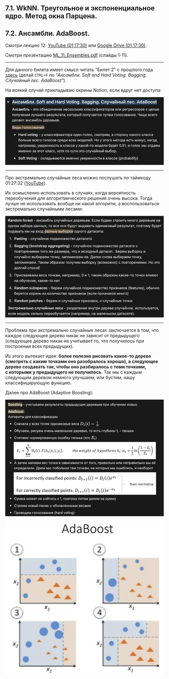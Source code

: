 ## 7.1. WkNN. Треугольное и экспоненциальное ядро. Метод окна Парцена.




## 7.2. Ансамбли. AdaBoost.

Смотри лекцию 12: [YouTube (01:17:30)](https://youtu.be/bZFIfWzVvUs?list=PLxMpIvWUjaJsttwLkYi-uEydy6R9Hk2-v&t=4650) или [Google Drive (01:17:30)](https://drive.google.com/drive/folders/1oAid_KeLC9P-_mvzrL-TT223MxnWHQB8).

Смотри презентацию [ML_11_Ensembles.pdf](https://docs.yandex.ru/docs/view?url=ya-disk-public%3A%2F%2FTce3Hg4R521%2FAeGvN14%2FuhhBJbYmfaf3PaCuY7embqZnn%2BiIO%2BBq00rZ5aTL40zE%2Bb3nCKLCVTJ%2BSInaOUvvHQ%3D%3D%3A%2F%D0%9B%D0%B5%D0%BA%D1%86%D0%B8%D0%B8%2FML_11_Ensembles.pdf&name=ML_11_Ensembles.pdf) (слайды 1-11).

---

Для данного билета имеет смысл читать "Билет 2" с прошлого года [здесь](https://quixotic-block-dc0.notion.site/2022-e10e3970e09f403cb3671981d4ecfef8#9bb9502033e648dd9cc36da321c83388) (делай `CTRL+F` по _"Ансамбли. Soft and Hard Voting. Bagging. Случайный лес. AdaBoost"_).

На всякий случай прикладываю скрины Notion, если вдруг нет доступа:


![Виды голосований](./images/ticket-7/1.png)

---

Про экстремально случайные леса можно послушать по таймкоду 01:27:32 ([YouTube](https://youtu.be/bZFIfWzVvUs?list=PLxMpIvWUjaJsttwLkYi-uEydy6R9Hk2-v&t=5252)).

Их осмысленно использовать в случаях, когда вероятность переобучения для алгоритмического решения очень высока. Тогда лучше не использовать вообще ни какой алгоритм, а воспользоваться экстремально случайными лесами:

![Random forest](./images/ticket-7/2.png)

---

Проблема при экстремально случайные лесах заключается в том, что каждое следующее дерево никак не зависит от предыдущего (следующее дерево никак не учитывает то, что получилось при построении всех предыдущих).

Из этого вытекает идея: **более полезно рисовать какое-то дерево (смотреть с каким точками оно разобралось хорошо), а следующее дерево создавать так, чтобы оно разбиралось с теми точками, с которыми у предыдущего не получилось**. Так мы с каждым следующим деревом немного улучшаем, или бустим, нашу классифицирующую функцию.

Далее про AdaBoost (Adaptive Boosting):

![AdaBoost](./images/ticket-7/3.png)

![AdaBoost](./images/ticket-7/4.png)
